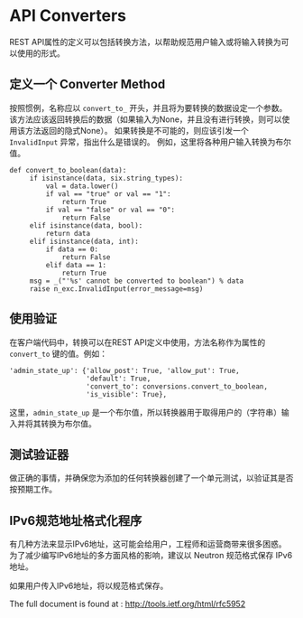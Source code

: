 # API Converters

REST API属性的定义可以包括转换方法，以帮助规范用户输入或将输入转换为可以使用的形式。

## 定义一个 Converter Method

按照惯例，名称应以 `convert_to_` 开头，并且将为要转换的数据设定一个参数。 该方法应该返回转换后的数据（如果输入为None，并且没有进行转换，则可以使用该方法返回的隐式None）。 如果转换是不可能的，则应该引发一个 `InvalidInput` 异常，指出什么是错误的。 例如，这里将各种用户输入转换为布尔值。

```
def convert_to_boolean(data):
     if isinstance(data, six.string_types):
         val = data.lower()
         if val == "true" or val == "1":
             return True
         if val == "false" or val == "0":
             return False
     elif isinstance(data, bool):
         return data
     elif isinstance(data, int):
         if data == 0:
             return False
         elif data == 1:
             return True
     msg = _("'%s' cannot be converted to boolean") % data
     raise n_exc.InvalidInput(error_message=msg)
```

## 使用验证

在客户端代码中，转换可以在REST API定义中使用，方法名称作为属性的 `convert_to` 键的值。例如：

```
'admin_state_up': {'allow_post': True, 'allow_put': True,
                   'default': True,
                   'convert_to': conversions.convert_to_boolean,
                   'is_visible': True},
```

这里，`admin_state_up` 是一个布尔值，所以转换器用于取得用户的（字符串）输入并将其转换为布尔值。

## 测试验证器

做正确的事情，并确保您为添加的任何转换器创建了一个单元测试，以验证其是否按预期工作。

## IPv6规范地址格式化程序

有几种方法来显示IPv6地址，这可能会给用户，工程师和运营商带来很多困惑。 为了减少编写IPv6地址的多方面风格的影响，建议以 Neutron 规范格式保存 IPv6 地址。

如果用户传入IPv6地址，将以规范格式保存。

The full document is found at : http://tools.ietf.org/html/rfc5952